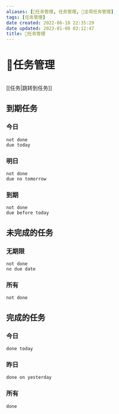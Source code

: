 ```yaml
---
aliases: [📅任务管理, 任务管理, 📅全局任务管理]
tags: [任务管理]
date created: 2022-06-10 22:35:29
date updated: 2023-01-08 03:12:47
title: 📅任务管理
---
```


# 📅任务管理

```toc
```

[[任务|跳转到任务]]

## 到期任务

### 今日

```tasks
not done
due today
```

### 明日

```tasks
not done
due no tomorrow
```

### 到期

```tasks
not done
due before today
```

## 未完成的任务

### 无期限

```tasks
not done
no due date
```

### 所有

```tasks
not done
```

## 完成的任务

### 今日

```tasks
done today
```

### 昨日

```tasks
done on yesterday
```

### 所有

```tasks
done
```
